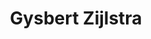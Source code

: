 ---
category: residents
layout: post
title: Gysbert Zijlstra 
profession: graphic design / installations
website: www.graphicsurgery.nl
---